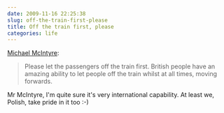 ```yaml
---
date: 2009-11-16 22:25:38
slug: off-the-train-first-please
title: Off the train first, please
categories: life
---
```


[Michael McIntyre](http://www.michaelmcintyre.co.uk/):





> Please let the passengers off the train first. British people have an amazing ability to let people off the train whilst at all times, moving forwards.





Mr McIntyre, I'm quite sure it's very international capability. At least we, Polish, take pride in it too :-)




